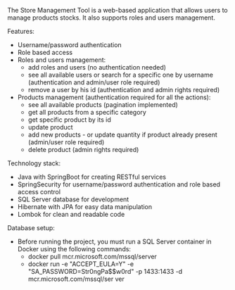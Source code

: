 The Store Management Tool is a web-based application that allows users to manage products stocks.
It also supports roles and users management.

Features:
- Username/password authentication
- Role based access
- Roles and users management:
  - add roles and users (no authentication needed)
  - see all available users or search for a specific one by username (authentication and admin/user role required)
  - remove a user by his id (authentication and admin rights required)
- Products management (authentication required for all the actions):
  - see all available products (pagination implemented)
  - get all products from a specific category
  - get specific product by its id 
  - update product 
  - add new products - or update quantity if product already present (admin/user role required)
  - delete product (admin rights required)

Technology stack:
- Java with SpringBoot for creating RESTful services
- SpringSecurity for username/password authentication and role based access control 
- SQL Server database for development 
- Hibernate with JPA for easy data manipulation
- Lombok for clean and readable code

Database setup:
- Before running the project, you must run a SQL Server container in Docker using the following commands:
  - docker pull mcr.microsoft.com/mssql/server
  - docker run -e "ACCEPT_EULA=Y" -e "SA_PASSWORD=Str0ngPa$$w0rd" -p 1433:1433 -d mcr.microsoft.com/mssql/ser
    ver
